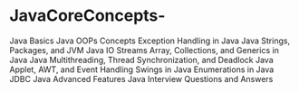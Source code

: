 # JavaCoreConcepts-
Java Basics
Java OOPs Concepts
Exception Handling in Java
Java Strings, Packages, and JVM
Java IO Streams
Array, Collections, and Generics in Java
Java Multithreading, Thread Synchronization, and Deadlock
Java Applet, AWT, and Event Handling
Swings in Java
Enumerations in Java
JDBC
Java Advanced Features
Java Interview Questions and Answers
